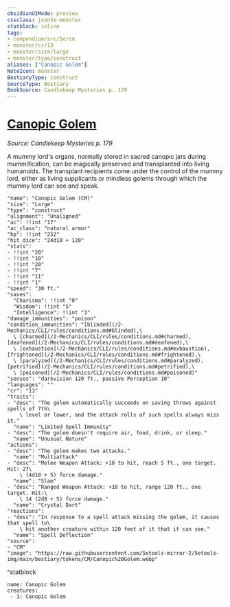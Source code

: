 ```yaml
---
obsidianUIMode: preview
cssclass: json5e-monster
statblock: inline
tags:
- compendium/src/5e/cm
- monster/cr/13
- monster/size/large
- monster/type/construct
aliases: ["Canopic Golem"]
NoteIcon: monster
BestiaryType: construct
SourceType: Bestiary
BookSource: Candlekeep Mysteries p. 179
---
```

# [Canopic Golem](2-Mechanics\CLI\bestiary\construct/canopic-golem-cm.md)
*Source: Candlekeep Mysteries p. 179*  

A mummy lord's organs, normally stored in sacred canopic jars during mummification, can be magically preserved and transplanted into living humanoids. The transplant recipients come under the control of the mummy lord, either as living supplicants or mindless golems through which the mummy lord can see and speak.

```statblock
"name": "Canopic Golem (CM)"
"size": "Large"
"type": "construct"
"alignment": "Unaligned"
"ac": !!int "17"
"ac_class": "natural armor"
"hp": !!int "252"
"hit_dice": "24d10 + 120"
"stats":
- !!int "20"
- !!int "10"
- !!int "20"
- !!int "7"
- !!int "11"
- !!int "1"
"speed": "30 ft."
"saves":
  "Charisma": !!int "0"
  "Wisdom": !!int "5"
  "Intelligence": !!int "3"
"damage_immunities": "poison"
"condition_immunities": "[blinded](/2-Mechanics/CLI/rules/conditions.md#blinded),\
  \ [charmed](/2-Mechanics/CLI/rules/conditions.md#charmed), [deafened](/2-Mechanics/CLI/rules/conditions.md#deafened),\
  \ [exhaustion](/2-Mechanics/CLI/rules/conditions.md#exhaustion), [frightened](/2-Mechanics/CLI/rules/conditions.md#frightened),\
  \ [paralyzed](/2-Mechanics/CLI/rules/conditions.md#paralyzed), [petrified](/2-Mechanics/CLI/rules/conditions.md#petrified),\
  \ [poisoned](/2-Mechanics/CLI/rules/conditions.md#poisoned)"
"senses": "darkvision 120 ft., passive Perception 10"
"languages": ""
"cr": "13"
"traits":
- "desc": "The golem automatically succeeds on saving throws against spells of 7th\
    \ level or lower, and the attack rolls of such spells always miss it."
  "name": "Limited Spell Immunity"
- "desc": "The golem doesn't require air, food, drink, or sleep."
  "name": "Unusual Nature"
"actions":
- "desc": "The golem makes two attacks."
  "name": "Multiattack"
- "desc": "Melee Weapon Attack: +10 to hit, reach 5 ft., one target. Hit: 27\
    \ (4d10 + 5) force damage."
  "name": "Slam"
- "desc": "Ranged Weapon Attack: +10 to hit, range 120 ft., one target. Hit:\
    \ 14 (2d8 + 5) force damage."
  "name": "Crystal Dart"
"reactions":
- "desc": "In response to a spell attack missing the golem, it causes that spell to\
    \ hit another creature within 120 feet of it that it can see."
  "name": "Spell Deflection"
"source":
- "CM"
"image": "https://raw.githubusercontent.com/5etools-mirror-2/5etools-img/main/bestiary/tokens/CM/Canopic%20Golem.webp"
```
^statblock

```encounter-table
name: Canopic Golem
creatures:
 - 1: Canopic Golem
```